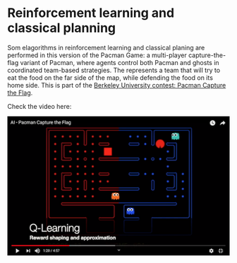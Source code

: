 # Reinforcement learning and classical planning
Som elagorithms in reinforcement learning and classical planing are performed in this version of the Pacman Game: a multi-player capture-the-flag variant of Pacman, where agents control both Pacman and ghosts in coordinated team-based strategies. The represents a team that will try to eat the food on the far side of the map, while defending the food on its home side.
This is part of the [Berkeley University contest: Pacman Capture the Flag](http://ai.berkeley.edu/contest.html).

Check the video here:

[![Pacman AI](rl02.png)](https://www.youtube.com/watch?v=bXktgko2b7I&t=3s)

